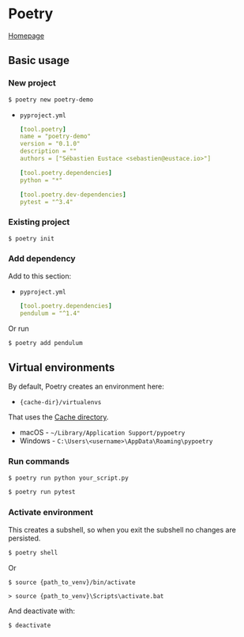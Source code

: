 ---
---
# Poetry

[Homepage](https://python-poetry.org/)


## Basic usage

### New project

```sh
$ poetry new poetry-demo
```

- `pyproject.yml`
    ```yaml
    [tool.poetry]
    name = "poetry-demo"
    version = "0.1.0"
    description = ""
    authors = ["Sébastien Eustace <sebastien@eustace.io>"]

    [tool.poetry.dependencies]
    python = "*"

    [tool.poetry.dev-dependencies]
    pytest = "^3.4"
    ```


### Existing project

```sh
$ poetry init
```

### Add dependency

Add to this section:

- `pyproject.yml`
    ```yaml
    [tool.poetry.dependencies]
    pendulum = "^1.4"
    ```


Or run

```sh
$ poetry add pendulum
```


## Virtual environments

By default, Poetry creates an environment here:

- `{cache-dir}/virtualenvs`

That uses the [Cache directory](https://python-poetry.org/docs/configuration/#cache-dir).

- macOS - `~/Library/Application Support/pypoetry`
- Windows - `C:\Users\<username>\AppData\Roaming\pypoetry`

### Run commands

```sh
$ poetry run python your_script.py

$ poetry run pytest
```

### Activate environment

This creates a subshell, so when you exit the subshell no changes are persisted.

```sh
$ poetry shell
```

Or

```sh
$ source {path_to_venv}/bin/activate
```
```console
> source {path_to_venv}\Scripts\activate.bat
```

And deactivate with:

```sh
$ deactivate
```
